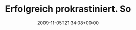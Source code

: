 ---
retweeted: false
source: <a href="http://twitter.com" rel="nofollow">Twitter Web Client</a>
entities:
  hashtags:
  - text: RuPy
    indices:
    - '62'
    - '67'
  symbols: []
  user_mentions: []
  urls: []
display_text_range:
- '0'
- '75'
favorite_count: '0'
id_str: '5460559977'
truncated: false
retweet_count: '0'
id: '5460559977'
created_at: Thu Nov 05 21:34:08 +0000 2009
favorited: false
full_text: 'Erfolgreich prokrastiniert. So langsam sollte ich mal für die #RuPy packen.'
lang: de
tags:
- RuPy
- pesos:twitter
date: '2009-11-05T21:34:08+00:00'
src: https://twitter.com/bascht/status/5460559977
original_url: https://twitter.com/bascht/status/5460559977
type: twitter_tweet
text: 'Erfolgreich prokrastiniert. So langsam sollte ich mal für die #RuPy packen.'
title: 'Erfolgreich prokrastiniert. So '

---